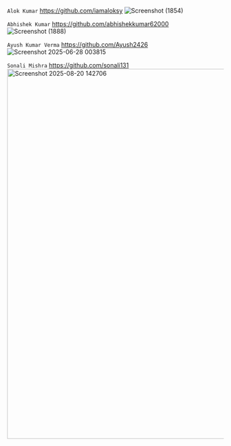 `Alok Kumar` https://github.com/iamaloksy
![Screenshot (1854)](https://github.com/user-attachments/assets/7ee34114-7a5d-4c6d-af68-c96b3d687ef6)

`Abhishek Kumar` https://github.com/abhishekkumar62000
![Screenshot (1888)](https://github.com/user-attachments/assets/5c8f5d5b-a02b-45b0-9231-20450ec4f8cc)

`Ayush Kumar Verma` https://github.com/Ayush2426
![Screenshot 2025-06-28 003815](https://github.com/user-attachments/assets/314c25e6-28f6-46d9-8f11-312ab2a0e34c)

`Sonali Mishra` https://github.com/sonali131
<img width="1886" height="860" alt="Screenshot 2025-08-20 142706" src="https://github.com/user-attachments/assets/5eb7cd3f-4e97-4b47-939d-85854e572c32" />
